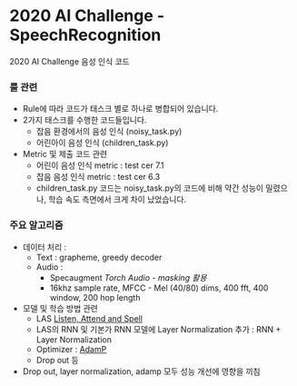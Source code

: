 # 2020 AI Challenge - SpeechRecognition
2020 AI Challenge 음성 인식 코드 

### 룰 관련
- Rule에 따라 코드가 태스크 별로 하나로 병합되어 있습니다.
- 2가지 태스크를 수행한 코드들입니다.
  - 잡음 환경에서의 음성 인식 (noisy_task.py)
  - 어린아이 음성 인식 (children_task.py)
- Metric 및 제출 코드 관련
  - 어린이 음성 인식 metric : test cer 7.1
  - 잡음 음성 인식 metric : test cer 6.3 
  - children_task.py 코드는 noisy_task.py의 코드에 비해 약간 성능이 밀렸으나, 학습 속도 측면에서 크게 차이 났었습니다.

### 주요 알고리즘
  - 데이터 처리 : 
    - Text : grapheme, greedy decoder
    - Audio : 
      - Specaugment *Torch Audio - masking 활용*
      - 16khz sample rate, MFCC - Mel (40/80) dims, 400 fft, 400 window, 200 hop length
  - 모델 및 학습 방법 관련
    - LAS [Listen, Attend and Spell](https://arxiv.org/abs/1508.01211) 
    - LAS의 RNN 및 기본가 RNN 모델에 Layer Normalization 추가 : RNN + Layer Normalization
    - Optimizer : [AdamP](https://github.com/clovaai/AdamP) 
    - Drop out 등
  - Drop out, layer normalization, adamp 모두 성능 개선에 영향을 끼침
